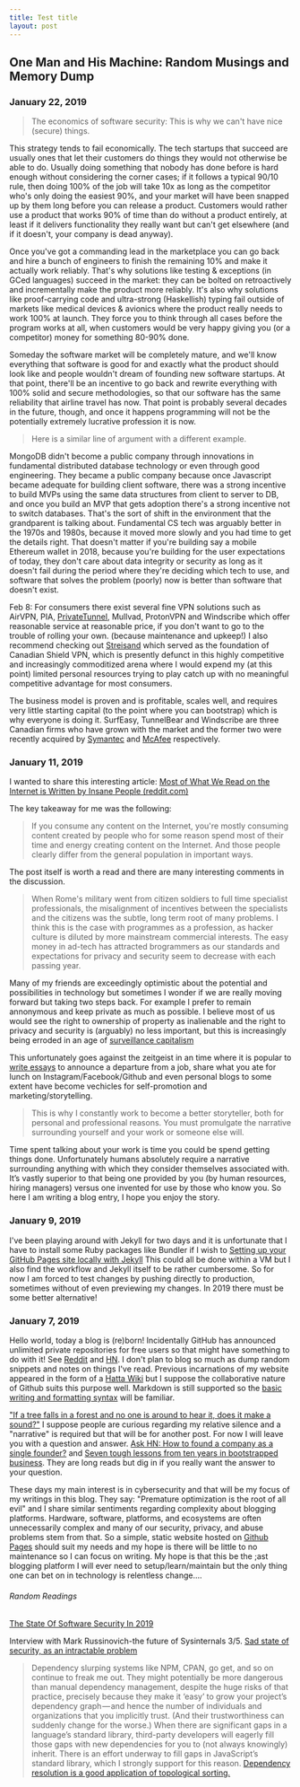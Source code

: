 ```yaml
---
title: Test title
layout: post
---
```


## One Man and His Machine: Random Musings and Memory Dump

### January 22, 2019

> The economics of software security: This is why we can't have nice (secure) things.

This strategy tends to fail economically. The tech startups that succeed are usually ones that let their customers do things they would not otherwise be able to do. Usually doing something that nobody has done before is hard enough without considering the corner cases; if it follows a typical 90/10 rule, then doing 100% of the job will take 10x as long as the competitor who's only doing the easiest 90%, and your market will have been snapped up by them long before you can release a product. Customers would rather use a product that works 90% of time than do without a product entirely, at least if it delivers functionality they really want but can't get elsewhere (and if it doesn't, your company is dead anyway).

Once you've got a commanding lead in the marketplace you can go back and hire a bunch of engineers to finish the remaining 10% and make it actually work reliably. That's why solutions like testing & exceptions (in GCed languages) succeed in the market: they can be bolted on retroactively and incrementally make the product more reliably. It's also why solutions like proof-carrying code and ultra-strong (Haskellish) typing fail outside of markets like medical devices & avionics where the product really needs to work 100% at launch. They force you to think through all cases before the program works at all, when customers would be very happy giving you (or a competitor) money for something 80-90% done.

Someday the software market will be completely mature, and we'll know everything that software is good for and exactly what the product should look like and people wouldn't dream of founding new software startups. At that point, there'll be an incentive to go back and rewrite everything with 100% solid and secure methodologies, so that our software has the same reliability that airline travel has now. That point is probably several decades in the future, though, and once it happens programming will not be the potentially extremely lucrative profession it is now. 

> Here is a similar line of argument with a different example. 

MongoDB didn't become a public company through innovations in fundamental distributed database technology or even through good engineering. They became a public company because once Javascript became adequate for building client software, there was a strong incentive to build MVPs using the same data structures from client to server to DB, and once you build an MVP that gets adoption there's a strong incentive not to switch databases.
That's the sort of shift in the environment that the grandparent is talking about. Fundamental CS tech was arguably better in the 1970s and 1980s, because it moved more slowly and you had time to get the details right. That doesn't matter if you're building say a mobile Ethereum wallet in 2018, because you're building for the user expectations of today, they don't care about data integrity or security as long as it doesn't fail during the period where they're deciding which tech to use, and software that solves the problem (poorly) now is better than software that doesn't exist.

Feb 8: For consumers there exist several fine VPN solutions such as AirVPN, PIA, [PrivateTunnel](https://www.privatetunnel.com/), Mullvad, ProtonVPN and Windscribe which offer reasonable service at reasonable price, if you don't want to go to the trouble of rolling your own. (because maintenance and upkeep!) I also recommend checking out [Streisand](https://github.com/StreisandEffect/streisand) which served as the foundation of Canadian Shield VPN, which is presently defunct in this highly competitive and increasingly commoditized arena where I would expend my (at this point) limited personal resources trying to play catch up with no meaningful competitive advantage for most consumers. 

The business model is proven and is profitable, scales well, and requires very little starting capital (to the point where you can bootstrap) which is why everyone is doing it. SurfEasy, TunnelBear and Windscribe are three Canadian firms who have grown with the market and the former two were recently acquired by [Symantec](https://investor.symantec.com/About/Investors/press-releases/press-release-details/2017/Symantec-Announces-Acquisition-of-SurfEasy-Inc/default.aspx) and [McAfee](https://www.tunnelbear.com/blog/tunnelbear_joins_mcafee/) respectively.

### January 11, 2019

I wanted to share this interesting article: [Most of What We Read on the Internet is Written by Insane People (reddit.com)
](https://news.ycombinator.com/item?id=18881827)

The key takeaway for me was the following:
> If you consume any content on the Internet, you're mostly consuming content created by people who for some reason spend most of their time and energy creating content on the Internet. And those people clearly differ from the general population in important ways.

The post itself is worth a read and there are many interesting comments in the discussion.  
> When Rome's military went from citizen soldiers to full time specialist professionals, the misalignment of incentives between the specialists and the citizens was the subtle, long term root of many problems. 
I think this is the case with programmes as a profession, as hacker culture is diluted by more mainstream commercial interests. The easy money in ad-tech has attracted brogrammers as our standards and expectations for privacy and security seem to decrease with each passing year.

Many of my friends are exceedingly optimistic about the potential and possibilities in technology but sometimes I wonder if we are really moving forward but taking two steps back. For example I prefer to remain annonymous and keep private as much as possible. I believe most of us would see the right to ownership of property as inalienable and the right to privacy and security is (arguably) no less important, but this is increasingly being erroded in an age of [surveillance capitalism](https://en.wikipedia.org/wiki/Surveillance_capitalism)

This unfortunately goes against the zeitgeist in an time where it is popular to [write essays](https://www.linkedin.com/pulse/leaving-microsoft-paul-richardson/) to announce a departure from a job, share what you ate for lunch on Instagram/Facebook/Github and even personal blogs to some extent have become vechicles for self-promotion and marketing/storytelling. 

> This is why I constantly work to become a better storyteller, both for personal and professional reasons. You must promulgate the narrative surrounding yourself and your work or someone else will.


Time spent talking about your work is time you could be spend getting things done. Unfortunately humans absolutely require a narrative surrounding anything with which they consider themselves associated with. It’s vastly superior to that being one provided by you (by human resources, hiring managers) versus one invented for use by those who know you. So here I am writing a blog entry, I hope you enjoy the story.

### January 9, 2019
I've been playing around with Jekyll for two days and it is unfortunate that I have to install some Ruby packages like Bundler if I wish to [Setting up your GitHub Pages site locally with Jekyll](https://help.github.com/articles/setting-up-your-github-pages-site-locally-with-jekyll/#step-2-install-jekyll-using-bundler) This could all be done within a VM but I also find the workflow and Jekyll itself to be rather cumbersome. So for now I am forced to test changes by pushing directly to production, sometimes without of even previewing my changes. In 2019 there must be some better alternative!

### January 7, 2019
Hello world, today a blog is (re)born! Incidentally GitHub has announced unlimited private repositories for free users so that might have something to do with it! See [Reddit](https://www.reddit.com/r/programming/comments/adjw6g/github_now_gives_free_users_unlimited_private/) and [HN](https://news.ycombinator.com/item?id=18847043). I don't plan to blog so much as dump random snippets and notes on things I've read. Previous incarnations of my website appeared in the form of a [Hatta Wiki](http://test.hatta-wiki.org/) but I suppose the collaborative nature of Github suits this purpose well. Markdown is still supported so the [basic writing and formatting syntax](https://help.github.com/articles/basic-writing-and-formatting-syntax/#links) will be familiar.

["If a tree falls in a forest and no one is around to hear it, does it make a sound?"](https://en.wikipedia.org/wiki/If_a_tree_falls_in_a_forest) I suppose people are curious regarding my relative silence and a "narrative" is required but that will be for another post. For now I will leave you with a question and answer. [Ask HN: How to found a company as a single founder?](https://news.ycombinator.com/item?id=18855704) and [Seven tough lessons from ten years in bootstrapped business](https://news.ycombinator.com/item?id=18582553). They are long reads but dig in if you really want the answer to your question.

These days my main interest is in cybersecurity and that will be my focus of my writings in this blog. They say: "Premature optimization is the root of all evil" and I share similar sentiments regarding complexity about blogging platforms. Hardware, software, platforms, and ecosystems are often unnecessarily complex and many of our security, privacy, and abuse problems stem from that. So a simple, static website hosted on [Github Pages](https://vinc456.github.io/) should suit my needs and my hope is there will be little to no maintenance so I can focus on writing. My hope is that this be the ;ast blogging platform I will ever need to setup/learn/maintain but the only thing one can bet on in technology is relentless change....  

###### Random Readings

[The State Of Software Security In 2019](https://www.reddit.com/r/security/comments/adkvu1/the_state_of_software_security_in_2019_and_what/)

Interview with Mark Russinovich-the future of Sysinternals 3/5. [Sad state of security, as an intractable problem](https://youtu.be/3-kjale0tDk)

> Dependency slurping systems like NPM, CPAN, go get, and so on continue to freak me out. They might potentially be more dangerous than manual dependency management, despite the huge risks of that practice, precisely because they make it ‘easy’ to grow your project’s dependency graph — and hence the number of individuals and organizations that you implicitly trust. (And their trustworthiness can suddenly change for the worse.) When there are significant gaps in a language’s standard library, third-party developers will eagerly fill those gaps with new dependencies for you to (not always knowingly) inherit. There is an effort underway to fill gaps in JavaScript’s standard library, which I strongly support for this reason.
[Dependency resolution is a good application of topological sorting.](https://www.quora.com/What-is-topological-sorting
)
